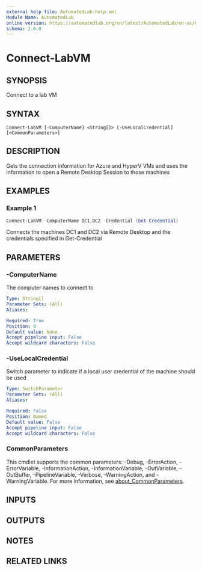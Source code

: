 ```yaml
---
external help file: AutomatedLab-help.xml
Module Name: AutomatedLab
online version: https://automatedlab.org/en/latest/AutomatedLab/en-us/Connect-LabVM
schema: 2.0.0
---
```


# Connect-LabVM

## SYNOPSIS
Connect to a lab VM

## SYNTAX

```
Connect-LabVM [-ComputerName] <String[]> [-UseLocalCredential] [<CommonParameters>]
```

## DESCRIPTION
Gets the connection information for Azure and HyperV VMs and uses the information to open a Remote Desktop Session to those machines

## EXAMPLES

### Example 1
```powershell
Connect-LabVM -ComputerName DC1,DC2 -Credential (Get-Credential)
```

Connects the machines DC1 and DC2 via Remote Desktop and the credentials specified in Get-Credential

## PARAMETERS

### -ComputerName
The computer names to connect to

```yaml
Type: String[]
Parameter Sets: (All)
Aliases:

Required: True
Position: 0
Default value: None
Accept pipeline input: False
Accept wildcard characters: False
```

### -UseLocalCredential
Switch parameter to indicate if a local user credential of the machine should be used

```yaml
Type: SwitchParameter
Parameter Sets: (All)
Aliases:

Required: False
Position: Named
Default value: False
Accept pipeline input: False
Accept wildcard characters: False
```

### CommonParameters
This cmdlet supports the common parameters: -Debug, -ErrorAction, -ErrorVariable, -InformationAction, -InformationVariable, -OutVariable, -OutBuffer, -PipelineVariable, -Verbose, -WarningAction, and -WarningVariable. For more information, see [about_CommonParameters](http://go.microsoft.com/fwlink/?LinkID=113216).

## INPUTS

## OUTPUTS

## NOTES

## RELATED LINKS

